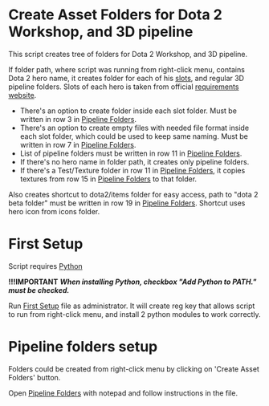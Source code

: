 # Create Asset Folders for Dota 2 Workshop, and 3D pipeline
 
 This script creates tree of folders for Dota 2 Workshop, and 3D pipeline.
 
 If folder path, where script was running from right-click menu, contains Dota 2 hero name, it creates folder for each of his [slots](hero_and_slots.csv), and regular 3D pipeline folders.
 Slots of each hero is taken from official [requirements website](https://www.dota2.com/workshop/requirements/).
 
  - There's an option to create folder inside each slot folder. Must be written in row 3 in [Pipeline Folders](pipeline_folders.csv).
  - There's an option to create empty files with needed file format inside each slot folder, which could be used to keep same naming. Must be written in row 7 in [Pipeline Folders](pipeline_folders.csv).
  - List of pipeline folders must be written in row 11 in [Pipeline Folders](pipeline_folders.csv).
  - If there's no hero name in folder path, it creates only pipeline folders.
  - If there's a Test/Texture folder in row 11 in [Pipeline Folders](pipeline_folders.csv), it copies textures from row 15 in [Pipeline Folders](pipeline_folders.csv) to that folder.

 Also creates shortcut to dota2/items folder for easy access, path to "dota 2 beta folder" must be written in row 19 in [Pipeline Folders](pipeline_folders.csv). Shortcut uses hero icon from icons folder.
 
# First Setup

 Script requires [Python](https://www.python.org/downloads/)
 
 **!!!IMPORTANT** ***When installing Python, checkbox "Add Python to PATH." must be checked.***
 
 Run [First Setup](First_setup.bat) file as administrator. 
 It will create reg key that allows script to run from right-click menu, and install 2 python modules to work correctly.

# Pipeline folders setup

 Folders could be created from right-click menu by clicking on 'Create Asset Folders' button.
 
 Open [Pipeline Folders](pipeline_folders.csv) with notepad and follow instructions in the file.